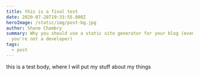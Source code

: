 ```yaml
---
title: this is a final test
date: 2020-07-28T19:33:55.808Z
heroImage: /static/img/post-bg.jpg
author: Shane Chambry
summary: Why you should use a static site generator for your blog (even if
  you're not a developer)
tags:
  - post
---
```

this is a test body, where I will put my stuff about my things
